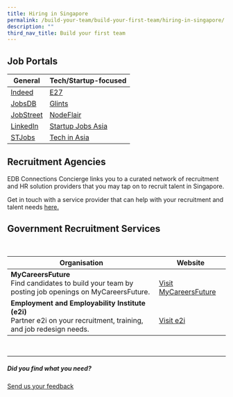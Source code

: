 ```yaml
---
title: Hiring in Singapore
permalink: /build-your-team/build-your-first-team/hiring-in-singapore/
description: ""
third_nav_title: Build your first team
---
```

## Job Portals 

| General | Tech/Startup-focused |
| -------- | -------- |
| <a target="_blank" href="https://sg.indeed.com/hire?co=SG&amp;hl=en&amp;from=gnav-employer--allspark--employer">Indeed</a>     | <a target="_blank" href="https://e27.co/jobs/">E27</a>    |
| <a target="_blank" href="https://employer-sg.jobsdb.com/sg/">JobsDB</a>|<a target="_blank" href="https://employers.glints.sg">Glints</a>     |
|  <a target="_blank" href="https://www.jobstreet.com.sg/en/cms/employer/">JobStreet</a>    | <a target="_blank" href="https://nodeflair.com/employers">NodeFlair</a>     |
|  <a target="_blank" href="https://business.linkedin.com/talent-solutions">LinkedIn</a>[]()    | <a target="_blank" href="https://startupjobs.asia/auth/signup/startup">Startup Jobs Asia</a>     |
|  <a target="_blank" href="https://www.stjobs.sg">STJobs</a>    | <a target="_blank" href="https://www.techinasia.com/jobs/employers">Tech in Asia</a>     |

## Recruitment Agencies
EDB Connections Concierge links you to a curated network of recruitment and HR solution providers that you may tap on to recruit talent in Singapore. 

Get in touch with a service provider that can help with your recruitment and talent needs&nbsp;<a target="_blank" href="https://www.edb.gov.sg/connections-concierge/service-providers.html?tab=general-service-providers&amp;servicecategory=recruitment&amp;hrsolutions">here.</a>

## Government Recruitment Services
<br>

| Organisation | Website |
| -------- | -------- |
| **MyCareersFuture**<br> Find candidates to build your team by posting job openings on MyCareersFuture. | <br>[Visit MyCareersFuture](https://employer.mycareersfuture.gov.sg/) |
|**Employment and Employability Institute (e2i)**<br>Partner e2i on your recruitment, training, and job redesign needs. |<br>[Visit e2i](https://www.e2i.com.sg/businesses/manpower/recruitment-services/) |
<br>
<hr>

##### Did you find what you need?
[Send us your feedback](https://form.gov.sg/642693623cb98f001239be0d)